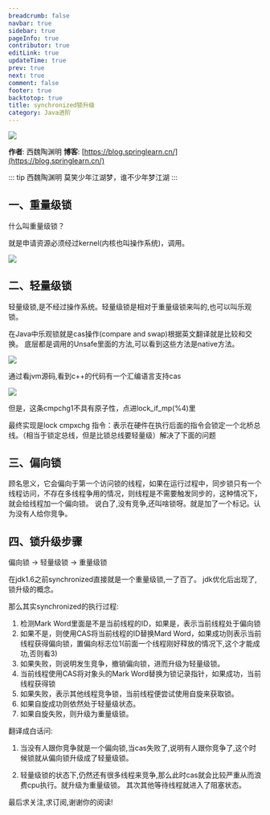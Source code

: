 ```yaml
---
breadcrumb: false
navbar: true
sidebar: true
pageInfo: true
contributor: true
editLink: true
updateTime: true
prev: true
next: true
comment: false
footer: true
backtotop: true
title: synchronized锁升级
category: Java进阶
---
```



![](https://img.springlearn.cn/blog/learn_1596467333000.png)

**作者**: 西魏陶渊明
**博客**: [https://blog.springlearn.cn/](https://blog.springlearn.cn/)

::: tip 西魏陶渊明
莫笑少年江湖梦，谁不少年梦江湖
:::

## 一、重量级锁

什么叫重量级锁？

就是申请资源必须经过kernel(内核也叫操作系统)，调用。

![](https://img.springlearn.cn/blog/learn_1596467437000.png)

## 二、轻量级锁

轻量级锁,是不经过操作系统。轻量级锁是相对于重量级锁来叫的,也可以叫乐观锁。

在Java中乐观锁就是cas操作(compare and swap)根据英文翻译就是比较和交换。
底层都是调用的Unsafe里面的方法,可以看到这些方法是native方法。

![](https://img.springlearn.cn/blog/learn_1596467628000.png)

通过看jvm源码,看到c++的代码有一个汇编语言支持cas

![](https://img.springlearn.cn/blog/learn_1596467784000.png)

但是，这条cmpchg1不具有原子性，点进lock_if_mp(%4)里

 最终实现是lock cmpxchg 指令：表示在硬件在执行后面的指令会锁定一个北桥总线。（相当于锁定总线，但是比锁总线要轻量级）解决了下面的问题


## 三、偏向锁

顾名思义，它会偏向于第一个访问锁的线程，如果在运行过程中，同步锁只有一个线程访问，不存在多线程争用的情况，则线程是不需要触发同步的，这种情况下，就会给线程加一个偏向锁。
说白了,没有竞争,还叫啥锁呀。就是加了一个标记。认为没有人给你竞争。


## 四、锁升级步骤

偏向锁 -> 轻量级锁 -> 重量级锁

在jdk1.6之前synchronized直接就是一个重量级锁,一了百了。
jdk优化后出现了,锁升级的概念。


那么其实synchronized的执行过程:

1. 检测Mark Word里面是不是当前线程的ID，如果是，表示当前线程处于偏向锁
2. 如果不是，则使用CAS将当前线程的ID替换Mard Word，如果成功则表示当前线程获得偏向锁，置偏向标志位1(前面一个线程刚好释放的情况下,这个才能成功,否则看3)
3. 如果失败，则说明发生竞争，撤销偏向锁，进而升级为轻量级锁。
4. 当前线程使用CAS将对象头的Mark Word替换为锁记录指针，如果成功，当前线程获得锁
5. 如果失败，表示其他线程竞争锁，当前线程便尝试使用自旋来获取锁。
6. 如果自旋成功则依然处于轻量级状态。
7. 如果自旋失败，则升级为重量级锁。

翻译成白话问:


1. 当没有人跟你竞争就是一个偏向锁,当cas失败了,说明有人跟你竞争了,这个时候锁就从偏向锁升级成了轻量级锁。

2. 轻量级锁的状态下,仍然还有很多线程来竞争,那么此时cas就会比较严重从而浪费cpu执行。就升级为重量级锁。
其次其他等待线程就进入了阻塞状态。


最后求关注,求订阅,谢谢你的阅读!



